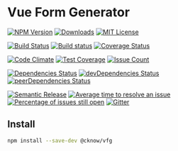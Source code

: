 # Vue Form Generator

[![NPM Version](https://img.shields.io/npm/v/@cknow/vfg.svg)](https://www.npmjs.com/package/@cknow/vfg)
[![Downloads](https://img.shields.io/npm/dt/@cknow/vfg.svg)](https://www.npmjs.com/package/@cknow/vfg)
[![MIT License](https://img.shields.io/npm/l/@cknow/vfg.svg)](LICENSE)

[![Build Status](https://travis-ci.org/cknow/vfg.svg?branch=master)](https://travis-ci.org/cknow/vfg)
[![Build status](https://ci.appveyor.com/api/projects/status/glujrtfpgcn09uvj/branch/master?svg=true)](https://ci.appveyor.com/project/cknow/vfg/branch/master)
[![Coverage Status](https://coveralls.io/repos/github/cknow/vfg/badge.svg?branch=master)](https://coveralls.io/github/cknow/vfg?branch=master)

[![Code Climate](https://codeclimate.com/github/cknow/vfg/badges/gpa.svg)](https://codeclimate.com/github/cknow/vfg)
[![Test Coverage](https://codeclimate.com/github/cknow/vfg/badges/coverage.svg)](https://codeclimate.com/github/cknow/vfg/coverage)
[![Issue Count](https://codeclimate.com/github/cknow/vfg/badges/issue_count.svg)](https://codeclimate.com/github/cknow/vfg)

[![Dependencies Status](https://david-dm.org/cknow/vfg/status.svg)](https://david-dm.org/cknow/vfg)
[![devDependencies Status](https://david-dm.org/cknow/vfg/dev-status.svg)](https://david-dm.org/cknow/vfg?type=dev)
[![peerDependencies Status](https://david-dm.org/cknow/vfg/peer-status.svg)](https://david-dm.org/cknow/vfg?type=peer)

[![Semantic Release](https://img.shields.io/badge/%20%20%F0%9F%93%A6%F0%9F%9A%80-semantic--release-e10079.svg)](https://github.com/semantic-release/semantic-release)
[![Average time to resolve an issue](http://isitmaintained.com/badge/resolution/cknow/vfg.svg)](http://isitmaintained.com/project/cknow/vfg)
[![Percentage of issues still open](http://isitmaintained.com/badge/open/cknow/vfg.svg)](http://isitmaintained.com/project/cknow/vfg)
[![Gitter](https://badges.gitter.im/cknow/vfg.svg)](https://gitter.im/cknow/vfg?utm_source=badge&utm_medium=badge&utm_campaign=pr-badge)

## Install

```bash
npm install --save-dev @cknow/vfg
```
